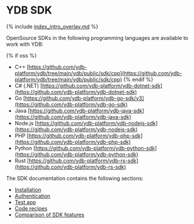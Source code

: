 # YDB SDK

{% include [index_intro_overlay.md](index_intro_overlay.md) %}

OpenSource SDKs in the following programming languages are available to work with YDB:

{% if oss %}
- C++ [https://github.com/ydb-platform/ydb/tree/main/ydb/public/sdk/cpp](https://github.com/ydb-platform/ydb/tree/main/ydb/public/sdk/cpp)
{% endif %}
- C# (.NET) [https://github.com/ydb-platform/ydb-dotnet-sdk](https://github.com/ydb-platform/ydb-dotnet-sdk)
- Go [https://github.com/ydb-platform/ydb-go-sdk/v3](https://github.com/ydb-platform/ydb-go-sdk)
- Java [https://github.com/ydb-platform/ydb-java-sdk](https://github.com/ydb-platform/ydb-java-sdk)
- Node.js [https://github.com/ydb-platform/ydb-nodejs-sdk](https://github.com/ydb-platform/ydb-nodejs-sdk)
- PHP [https://github.com/ydb-platform/ydb-php-sdk](https://github.com/ydb-platform/ydb-php-sdk)
- Python [https://github.com/ydb-platform/ydb-python-sdk](https://github.com/ydb-platform/ydb-python-sdk)
- Rust [https://github.com/ydb-platform/ydb-rs-sdk](https://github.com/ydb-platform/ydb-rs-sdk)

The SDK documentation contains the following sections:

- [Installation](../install.md)
- [Authentication](../auth.md)
- [Test app](../example/index.md)
- [Code recipes](../recipes/index.md)
- [Comparison of SDK features](../feature-parity.md)
